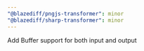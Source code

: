 ```yaml
---
"@blazediff/pngjs-transformer": minor
"@blazediff/sharp-transformer": minor
---
```


Add Buffer support for both input and output

